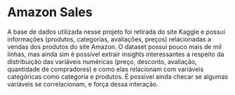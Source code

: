 # Amazon Sales

A base de dados utilizada nesse projeto foi retirada do site Kaggle e possui informações (produtos, categorias, avaliações, preços) relacionadas a vendas dos produtos do site Amazon. O dataset possui pouco mais de mil linhas, mas ainda sim é possível extrair insights interessantes a respeito da distribuição das variáveis numéricas (preço, desconto, avaliação, quantidade de compradores) e como elas relacionam com variáveis categóricas como categoria e produtos. É possível ainda checar se algumas variáveis se correlacionam, e força dessa interação.
